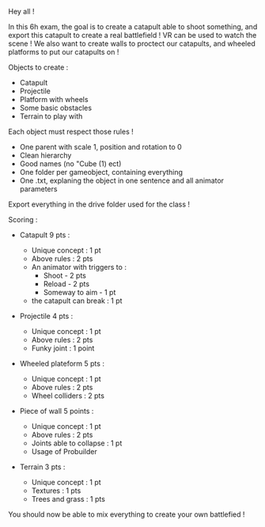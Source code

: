 Hey all !

In this 6h exam, the goal is to create a catapult able to shoot something, and export this catapult to create a real battlefield !
VR can be used to watch the scene ! We also want to create walls to proctect our catapults, and wheeled platforms to 
put our catapults on !

Objects to create :

- Catapult
- Projectile
- Platform with wheels
- Some basic obstacles
- Terrain to play with

Each object must respect those rules !

- One parent with scale 1, position and rotation to 0
- Clean hierarchy
- Good names (no "Cube (1) ect)
- One folder per gameobject, containing everything
- One .txt, explaning the object in one sentence and all animator parameters

Export everything in the drive folder used for the class !

Scoring :

- Catapult 9 pts :
  - Unique concept : 1 pt
  - Above rules : 2 pts
  - An animator with triggers to :
    - Shoot - 2 pts
    - Reload - 2 pts
    - Someway to aim - 1 pt
  - the catapult can break : 1 pt
    
    
- Projectile 4 pts :
  - Unique concept : 1 pt
  - Above rules : 2 pts
  - Funky joint : 1 point
  
  
- Wheeled plateform 5 pts :
  - Unique concept : 1 pt
  - Above rules : 2 pts
  - Wheel colliders : 2 pts


- Piece of wall 5 points :
  - Unique concept : 1 pt
  - Above rules : 2 pts
  - Joints able to collapse : 1 pt
  - Usage of Probuilder


- Terrain 3 pts :
  - Unique concept : 1 pt
  - Textures : 1 pts
  - Trees and grass : 1 pts
 
 
 You should now be able to mix everything to create your own battlefied !
